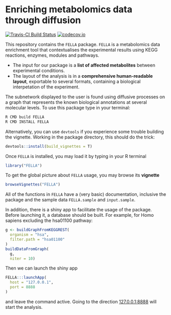 # Enriching metabolomics data through diffusion

[![Travis-CI Build Status](https://travis-ci.org/b2slab/FELLA.svg?branch=master)](https://travis-ci.org/b2slab/FELLA)
[![codecov.io](https://codecov.io/github/b2slab/FELLA/coverage.svg?branch=master)](https://codecov.io/github/b2slab/FELLA?branch=master)

This repository contains the `FELLA` package. `FELLA` is a metabolomics data enrichment tool that contextualises the experimental results using KEGG reactions, enzymes, modules and pathways. 

- The input for our package is a __list of affected metabolites__ between experimental conditions. 
- The layout of the analysis is in a __comprehensive human-readable layout__, exportable to several formats, containing a biological interpetation of the experiment. 

The subnetwork displayed to the user is found using diffusive processes on a graph that represents the known biological annotations at several molecular levels. To use this package type in your terminal: 

```bash
R CMD build FELLA
R CMD INSTALL FELLA
```

Alternatively, you can use `devtools` if you experience some trouble building the vignette. Working in the package directory, this should do the trick:

```r
devtools::install(build_vignettes = T)
```

Once `FELLA` is installed, you may load it by typing in your R terminal

```r
library("FELLA")
```

To get the global picture about `FELLA` usage, you may browse its __vignette__

```r
browseVignettes("FELLA")
```

All of the functions in `FELLA` have a (very basic) documentation, inclusive 
the package and the sample data `FELLA.sample` and `input.sample`.

In addition, there is a shiny app to facilitate the 
usage of the package. Before launching it, a 
database should be built. For example, for Homo sapiens 
excluding the hsa01100 pathway:

```r
g <- buildGraphFromKEGGREST(
  organism = "hsa", 
  filter.path = "hsa01100"
)
buildDataFromGraph(
  g, 
  niter = 10)
```

Then we can launch the shiny app 

```r
FELLA:::launchApp(
  host = "127.0.0.1", 
  port = 8888
)
```

and leave the command active. Going to the direction 
[127.0.0.1:8888](127.0.0.1:8888) will start the analysis.
